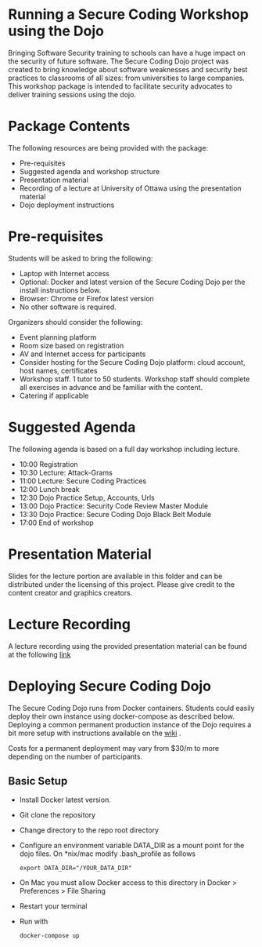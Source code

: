 # Running a Secure Coding Workshop using the Dojo

Bringing Software Security training to schools can have a huge impact on the security of future software. 
The Secure Coding Dojo project was created to bring knowledge about software weaknesses and security best practices to classrooms of all sizes: from universities to large companies. This workshop package is intended to facilitate security advocates to deliver training sessions using the dojo.

# Package Contents

The following resources are being provided with the package:
- Pre-requisites
- Suggested agenda and workshop structure
- Presentation material
- Recording of a lecture at University of Ottawa using the presentation material
- Dojo deployment instructions

# Pre-requisites

Students will be asked to bring the following:
- Laptop with Internet access 
- Optional: Docker and latest version of the Secure Coding Dojo per the install instructions below.
- Browser: Chrome or Firefox latest version
- No other software is required.

Organizers should consider the following:
- Event planning platform
- Room size based on registration
- AV and Internet access for participants
- Consider hosting for the Secure Coding Dojo platform: cloud account, host names, certificates
- Workshop staff. 1 tutor to 50 students. Workshop staff should complete all exercises in advance and be familiar with the content.
- Catering if applicable


# Suggested Agenda

The following agenda is based on a full day workshop including lecture.

- 10:00 Registration
- 10:30 Lecture: Attack-Grams
- 11:00 Lecture: Secure Coding Practices
- 12:00 Lunch break
- 12:30 Dojo Practice Setup, Accounts, Urls
- 13:00 Dojo Practice: Security Code Review Master Module
- 13:30 Dojo Practice: Secure Coding Dojo Black Belt Module
- 17:00 End of workshop

# Presentation Material

Slides for the lecture portion are available in this folder and can be distributed under the licensing of this project.
Please give credit to the content creator and graphics creators.

# Lecture Recording

A lecture recording using the provided presentation material can be found at the following [link](https://www.youtube.com/watch?v=1ghIH_Myu4U&feature=youtu.be&t=929)

# Deploying Secure Coding Dojo

The Secure Coding Dojo runs from Docker containers. Students could easily deploy their own instance using docker-compose as described below. 
Deploying a common permanent production instance of the Dojo requires a bit more setup with instructions available on the [wiki](https://github.com/trendmicro/SecureCodingDojo/wiki/Deploying-with-Docker) .

Costs for a permanent deployment may vary from $30/m to more depending on the number of participants.

## Basic Setup

- Install Docker latest version.
- Git clone the repository
- Change directory to the repo root directory
- Configure an environment variable DATA_DIR as a mount point for the dojo files. On *nix/mac modify .bash_profile as follows

    `export DATA_DIR="/YOUR_DATA_DIR"`

- On Mac you must allow Docker access to this directory in Docker > Preferences > File Sharing
- Restart your terminal
- Run with

    `docker-compose up`






